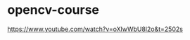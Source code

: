 # opencv-course
<a href="https://www.youtube.com/watch?v=oXlwWbU8l2o">
  https://www.youtube.com/watch?v=oXlwWbU8l2o&t=2502s
</a> 
